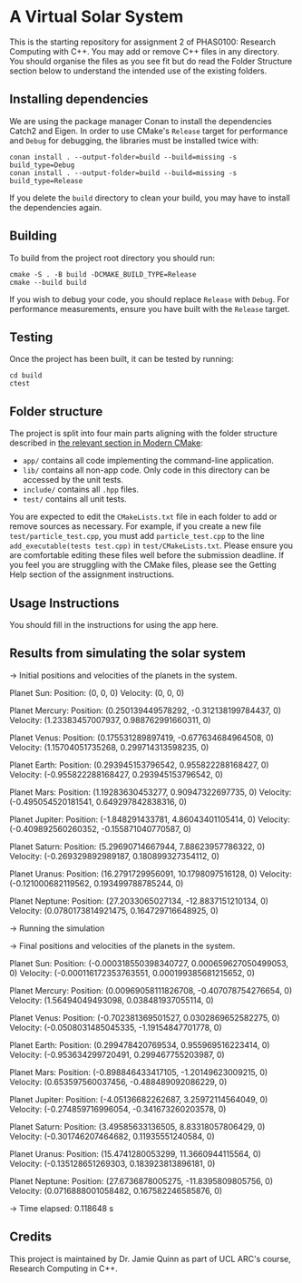 # A Virtual Solar System

This is the starting repository for assignment 2 of PHAS0100: Research Computing with C++. You may add or remove C++ files in any directory. You should organise the files as you see fit but do read the Folder Structure section below to understand the intended use of the existing folders.

## Installing dependencies

We are using the package manager Conan to install the dependencies Catch2 and Eigen. In order to use CMake's `Release` target for performance and `Debug` for debugging, the libraries must be installed twice with:

```
conan install . --output-folder=build --build=missing -s build_type=Debug
conan install . --output-folder=build --build=missing -s build_type=Release
```

If you delete the `build` directory to clean your build, you may have to install the dependencies again.

## Building

To build from the project root directory you should run:

```
cmake -S . -B build -DCMAKE_BUILD_TYPE=Release
cmake --build build
```

If you wish to debug your code, you should replace `Release` with `Debug`. For performance measurements, ensure you have built with the `Release` target.

## Testing

Once the project has been built, it can be tested by running:

```
cd build
ctest
```

## Folder structure

The project is split into four main parts aligning with the folder structure described in [the relevant section in Modern CMake](https://cliutils.gitlab.io/modern-cmake/chapters/basics/structure.html):

- `app/` contains all code implementing the command-line application.
- `lib/` contains all non-app code. Only code in this directory can be accessed by the unit tests.
- `include/` contains all `.hpp` files.
- `test/` contains all unit tests.

You are expected to edit the `CMakeLists.txt` file in each folder to add or remove sources as necessary. For example, if you create a new file `test/particle_test.cpp`, you must add `particle_test.cpp` to the line `add_executable(tests test.cpp)` in `test/CMakeLists.txt`. Please ensure you are comfortable editing these files well before the submission deadline. If you feel you are struggling with the CMake files, please see the Getting Help section of the assignment instructions.

## Usage Instructions

You should fill in the instructions for using the app here.

## Results from simulating the solar system


-> Initial positions and velocities of the planets in the system.

Planet Sun:
Position: (0, 0, 0)
Velocity: (0, 0, 0)

Planet Mercury:
Position: (0.250139449578292, -0.312138199784437, 0)
Velocity: (1.23383457007937, 0.988762991660311, 0)

Planet Venus:
Position: (0.175531289897419, -0.677634684964508, 0)
Velocity: (1.15704051735268, 0.299714313598235, 0)

Planet Earth:
Position: (0.293945153796542, 0.955822288168427, 0)
Velocity: (-0.955822288168427, 0.293945153796542, 0)

Planet Mars:
Position: (1.19283630453277, 0.90947322697735, 0)
Velocity: (-0.495054520181541, 0.649297842838316, 0)

Planet Jupiter:
Position: (-1.848291433781, 4.86043401105414, 0)
Velocity: (-0.409892560260352, -0.155871040770587, 0)

Planet Saturn:
Position: (5.29690714667944, 7.88623957786322, 0)
Velocity: (-0.269329892989187, 0.180899327354112, 0)

Planet Uranus:
Position: (16.2791729956091, 10.1798097516128, 0)
Velocity: (-0.121000682119562, 0.193499788785244, 0)

Planet Neptune:
Position: (27.2033065027134, -12.8837151210134, 0)
Velocity: (0.0780173814921475, 0.164729716648925, 0)


-> Running the simulation


-> Final positions and velocities of the planets in the system.

Planet Sun:
Position: (-0.000318550398340727, 0.000659627050499053, 0)
Velocity: (-0.000116172353763551, 0.000199385681215652, 0)

Planet Mercury:
Position: (0.00969058111826708, -0.407078754276654, 0)
Velocity: (1.56494049493098, 0.038481937055114, 0)

Planet Venus:
Position: (-0.702381369501527, 0.0302869652582275, 0)
Velocity: (-0.0508031485045335, -1.19154847701778, 0)

Planet Earth:
Position: (0.299478420769534, 0.955969516223414, 0)
Velocity: (-0.953634299720491, 0.299467755203987, 0)

Planet Mars:
Position: (-0.898846433417105, -1.20149623009215, 0)
Velocity: (0.653597560037456, -0.488489092086229, 0)

Planet Jupiter:
Position: (-4.05136682262687, 3.25972114564049, 0)
Velocity: (-0.274859716996054, -0.341673260203578, 0)

Planet Saturn:
Position: (3.49585633136505, 8.83318057806429, 0)
Velocity: (-0.301746207464682, 0.11935551240584, 0)

Planet Uranus:
Position: (15.4741280053299, 11.3660944115564, 0)
Velocity: (-0.135128651269303, 0.183923813896181, 0)

Planet Neptune:
Position: (27.6736878005275, -11.8395809805756, 0)
Velocity: (0.0716888001058482, 0.167582246585876, 0)


-> Time elapsed: 0.118648 s

## Credits

This project is maintained by Dr. Jamie Quinn as part of UCL ARC's course, Research Computing in C++.
